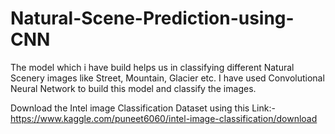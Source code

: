 # Natural-Scene-Prediction-using-CNN
The model which i have build helps us in classifying different Natural Scenery images like Street, Mountain, Glacier  etc. I have used Convolutional Neural Network to build this model and classify the images.




Download the Intel image Classification Dataset using this Link:- https://www.kaggle.com/puneet6060/intel-image-classification/download
